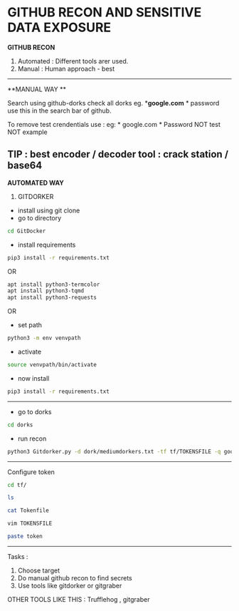 # GITHUB RECON AND SENSITIVE DATA EXPOSURE 

**GITHUB RECON**
1. Automated : Different tools arer used.
2. Manual : Human approach - best 
---
**MANUAL WAY **

Search using github-dorks
check all dorks 
eg. *****google.com**** * password use this in the search bar of github.

To remove test crendentials use :
eg: * google.com * Password NOT test NOT example 

TIP : best encoder / decoder tool : crack station / base64
---
**AUTOMATED WAY**
1. GITDORKER 
- install using git clone
- go to directory
```bash
cd GitDocker
```
- install requirements
```bash
pip3 install -r requirements.txt 
```
OR 
```bash
apt install python3-termcolor
apt install python3-tqmd
apt install python3-requests
```
OR
- set path
```bash
python3 -m env venvpath
```
- activate
```bash
source venvpath/bin/activate
```
- now install
```bash
pip3 install -r requirements.txt 
```
---
- go to dorks
```bash
cd dorks
```
- run recon
```bash
python3 Gitdorker.py -d dork/mediumdorkers.txt -tf tf/TOKENSFILE -q google.com -lb 
```

---

Configure token 
```bash
cd tf/
```

```bash
ls
```

```bash
cat Tokenfile
```

```bash
vim TOKENSFILE
```

```bash
paste token
```
---
Tasks :
1. Choose target
2. Do manual github recon to find secrets 
3. Use tools like gitdorker or gitgraber

OTHER TOOLS LIKE THIS : Trufflehog , gitgraber